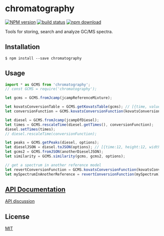 # chromatography

  [![NPM version][npm-image]][npm-url]
  [![build status][travis-image]][travis-url]
  [![npm download][download-image]][download-url]

Tools for storing, search and analyze GC/MS spectra.

## Installation

`$ npm install --save chromatography`

## Usage

```js
import * as GCMS from 'chromatography';
// const GCMS = require('chromatography');

let gcms = GCMS.fromJcamp(jcampReferenceMixture);

let kovatsConversionTable = GCMS.getKovatsTable(gcms); // [{time, value}]
let conversionFunction = GCMS.kovatsConversionFunction(kovatsConversionTable, {});

let diesel = GCMS.fromJcamp(jcampOfDiesel);
let times = GCMS.rescaleTime(diesel.getTimes(), conversionFunction);
diesel.setTimes(times);
// diesel.rescaleTime(conversionFunction);

let peaks = GCMS.getPeaks(diesel, options);
let dieselJSON = diesel.toJSON(options); // [{time:12, height:12, width: 3, mass: [{mass, intensity}]}]
let gcms2 = GCMS.fromJSON(anotherDieselJSON);
let similarity = GCMS.similarity(gcms, gcms2, options);

// get a spectrum in another reference model
let revertConversionFunction = GCMS.kovatsConversionFunction(kovatsConversionTable, {revert: true});
let mySpectrumInAnotherReference = revertConversionFunction(mySpectrum);
```

## [API Documentation](https://cheminfo-js.github.io/chromatography/)

[API discussion](https://docs.google.com/document/d/1Jg2l6wKjFCYBSqdVWBSujSkqMhsEV6ZMyxeI9RSLhn0/edit#heading=h.8gjgl6jygt0s)

## License

  [MIT](./LICENSE)

[npm-image]: https://img.shields.io/npm/v/chromatography.svg?style=flat-square
[npm-url]: https://npmjs.org/package/chromatography
[travis-image]: https://img.shields.io/travis/cheminfo-js/chromatography/master.svg?style=flat-square
[travis-url]: https://travis-ci.org/cheminfo-js/chromatography
[download-image]: https://img.shields.io/npm/dm/chromatography.svg?style=flat-square
[download-url]: https://npmjs.org/package/chromatography

